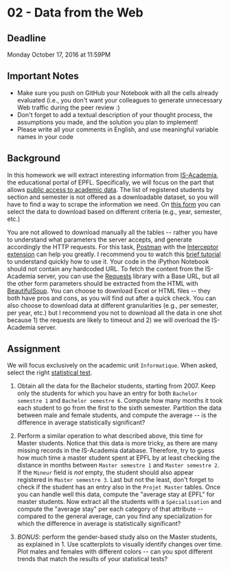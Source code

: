 # 02 - Data from the Web

## Deadline
Monday October 17, 2016 at 11:59PM

## Important Notes
* Make sure you push on GitHub your Notebook with all the cells already evaluated (i.e., you don't want your colleagues to generate 
unnecessary Web traffic during the peer review :)
* Don't forget to add a textual description of your thought process, the assumptions you made, and the solution
you plan to implement!
* Please write all your comments in English, and use meaningful variable names in your code

## Background
In this homework we will extract interesting information from [IS-Academia](http://is-academia.epfl.ch/page-6228.html), the educational
portal of EPFL. Specifically, we will focus on the part that allows [public access to academic data](http://is-academia.epfl.ch/publicaccess-Bachelor-Master).
The list of registered students by section and semester is not offered as a downloadable dataset, so you will have to find a way to scrape the
information we need. On [this form](http://isa.epfl.ch/imoniteur_ISAP/%21gedpublicreports.htm?ww_i_reportmodel=133685247) you can select
the data to download based on different criteria (e.g., year, semester, etc.)

You are not allowed to download manually all the tables -- rather you have to understand what parameters the server accepts, and
generate accordingly the HTTP requests. For this task, [Postman](https://www.getpostman.com) with the [Interceptor extension](https://www.getpostman.com/docs/capture)
can help you greatly. I recommend you to watch this [brief tutorial](https://www.youtube.com/watch?v=jBjXVrS8nXs&list=PLM-7VG-sgbtD8qBnGeQM5nvlpqB_ktaLZ&autoplay=1)
to understand quickly how to use it.
Your code in the iPython Notebook should not contain any hardcoded URL. To fetch the content from the IS-Academia server,
you can use the [Requests](http://docs.python-requests.org/en/master/) library with a Base URL, but all the other form parameters
should be extracted from the HTML with [BeautifulSoup](https://www.crummy.com/software/BeautifulSoup/).
You can choose to download Excel or HTML files -- they both have pros and cons, as you will find out after a quick check. You can also
choose to download data at different granularities (e.g., per semester, per year, etc.) but I recommend you not to download all the data
in one shot because 1) the requests are likely to timeout and 2) we will overload the IS-Academia server.

## Assignment
We will focus exclusively on the academic unit `Informatique`. When asked, select the right [statistical test](http://hamelg.blogspot.ch/2015/11/python-for-data-analysis-part-24.html).

1. Obtain all the data for the Bachelor students, starting from 2007. Keep only the students for which you have an entry for both `Bachelor
semestre 1` and `Bachelor semestre 6`. Compute how many months it took each student to go from the first to the sixth semester. Partition
the data between male and female students, and compute the average -- is the difference in average statistically significant?

2. Perform a similar operation to what described above, this time for Master students. Notice that this data is more tricky, as there are
many missing records in the IS-Academia database. Therefore, try to guess how much time a master student spent at EPFL by at least checking
the distance in months between `Master semestre 1` and `Master semestre 2`. If the `Mineur` field is *not* empty, the student should also
appear registered in `Master semestre 3`. Last but not the least, don't forget to check if the student has an entry also in the `Projet Master`
tables. Once you can handle well this data, compute the "average stay at EPFL" for master students. Now extract all the students with a 
`Spécialisation` and compute the "average stay" per each category of that attribute -- compared to the general average, can you find any
specialization for which the difference in average is statistically significant?

3. *BONUS*: perform the gender-based study also on the Master students, as explained in 1. Use scatterplots to visually identify changes
over time. Plot males and females with different colors -- can you spot different trends that match the results of your statistical tests?

